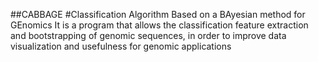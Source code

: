  ##CABBAGE
 #Classification Algorithm Based on a BAyesian method for GEnomics
 It is a program that allows the classification feature extraction and bootstrapping of genomic sequences, in order to improve data visualization and usefulness for genomic applications 
